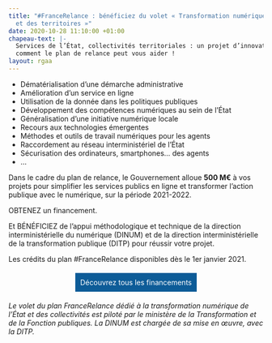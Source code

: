 ```yaml
---
title: "#FranceRelance : bénéficiez du volet « Transformation numérique de l’État
  et des territoires »"
date: 2020-10-28 11:10:00 +01:00
chapeau-text: |-
  Services de l’État, collectivités territoriales : un projet d’innovation ou de transformation numériques ? Découvrez
  comment le plan de relance peut vous aider !
layout: rgaa
---
```


<style>
.button {
background-color: #0d5c98;
border: 1px solid white;
color: white;
padding: 10px 10px;
text-align: center;
text-decoration: none;
display: inline-block;
font-style: normal;
margin: 4px 2px;
cursor: pointer;
}
</style>

* Dématérialisation d’une démarche administrative
* Amélioration d’un service en ligne
* Utilisation de la donnée dans les politiques publiques
* Développement des compétences numériques au sein de l’État
* Généralisation d’une initiative numérique locale
* Recours aux technologies émergentes
* Méthodes et outils de travail numériques pour les agents
* Raccordement au réseau interministériel de l’État
* Sécurisation des ordinateurs, smartphones… des agents
* …

Dans le cadre du plan de relance, le Gouvernement alloue 
**500 M€**
à vos projets pour simplifier les services publics en ligne et transformer l’action publique avec le numérique, sur la période 2021-2022.

OBTENEZ un financement.

Et BÉNÉFICIEZ de l’appui méthodologique et technique de la direction interministérielle du numérique (DINUM) et de la direction interministérielle de la transformation publique (DITP) pour réussir votre projet.

Les crédits du plan #FranceRelance disponibles dès le 1er janvier 2021.

<p align="center"><a href="https://france-relance.transformation.gouv.fr/" class="button">Découvrez tous les financements</a></p>

*Le volet du plan FranceRelance dédié à la transformation numérique de l’État et des collectivités est piloté par le ministère de la Transformation et de la Fonction publiques. 
La DINUM est chargée de sa mise en œuvre, avec la DITP.*